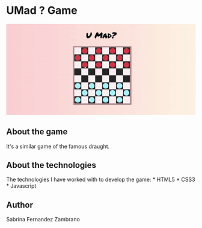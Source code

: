 # UMad ? Game

![](umadgame.gif)

## About the game

It's a similar game of the famous draught.

## About the technologies

The technologies I have worked with to develop the game:
    * HTML5
    * CSS3
    * Javascript

## Author
Sabrina Fernandez Zambrano

